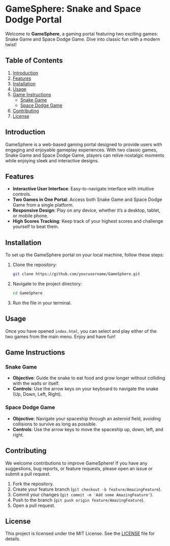 # GameSphere: Snake and Space Dodge Portal

Welcome to **GameSphere**, a gaming portal featuring two exciting games: Snake Game and Space Dodge Game. Dive into classic fun with a modern twist!

## Table of Contents

1. [Introduction](#introduction)
2. [Features](#features)
3. [Installation](#installation)
4. [Usage](#usage)
5. [Game Instructions](#game-instructions)
    - [Snake Game](#snake-game)
    - [Space Dodge Game](#space-dodge-game)
6. [Contributing](#contributing)
7. [License](#license)

## Introduction

GameSphere is a web-based gaming portal designed to provide users with engaging and enjoyable gameplay experiences. With two classic games, Snake Game and Space Dodge Game, players can relive nostalgic moments while enjoying sleek and interactive designs.

## Features

- **Interactive User Interface**: Easy-to-navigate interface with intuitive controls.
- **Two Games in One Portal**: Access both Snake Game and Space Dodge Game from a single platform.
- **Responsive Design**: Play on any device, whether it’s a desktop, tablet, or mobile phone.
- **High Scores Tracking**: Keep track of your highest scores and challenge yourself to beat them.

## Installation

To set up the GameSphere portal on your local machine, follow these steps:

1. Clone the repository:
    ```sh
    git clone https://github.com/yourusername/GameSphere.git
    ```
2. Navigate to the project directory:
    ```sh
    cd GameSphere
    ```
3. Run the file in your terminal.

## Usage

Once you have opened `index.html`, you can select and play either of the two games from the main menu. Enjoy and have fun!

## Game Instructions

### Snake Game

- **Objective**: Guide the snake to eat food and grow longer without colliding with the walls or itself.
- **Controls**: Use the arrow keys on your keyboard to navigate the snake (Up, Down, Left, Right).

### Space Dodge Game

- **Objective**: Navigate your spaceship through an asteroid field, avoiding collisions to survive as long as possible.
- **Controls**: Use the arrow keys to move the spaceship up, down, left, and right.

## Contributing

We welcome contributions to improve GameSphere! If you have any suggestions, bug reports, or feature requests, please open an issue or submit a pull request.

1. Fork the repository.
2. Create your feature branch (`git checkout -b feature/AmazingFeature`).
3. Commit your changes (`git commit -m 'Add some AmazingFeature'`).
4. Push to the branch (`git push origin feature/AmazingFeature`).
5. Open a pull request.

## License

This project is licensed under the MIT License. See the [LICENSE](LICENSE) file for details.
